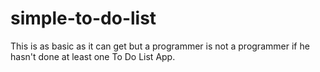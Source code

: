 # simple-to-do-list
This is as basic as it can get but a programmer is not a programmer if he hasn't done at least one To Do List App.
